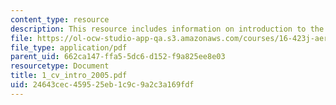 ```yaml
---
content_type: resource
description: This resource includes information on introduction to the CV system.
file: https://ol-ocw-studio-app-qa.s3.amazonaws.com/courses/16-423j-aerospace-biomedical-and-life-support-engineering-spring-2006/24643cec459525eb1c9c9a2c3a169fdf_1_cv_intro_2005.pdf
file_type: application/pdf
parent_uid: 662ca147-ffa5-5dc6-d152-f9a825ee8e03
resourcetype: Document
title: 1_cv_intro_2005.pdf
uid: 24643cec-4595-25eb-1c9c-9a2c3a169fdf
---
```

